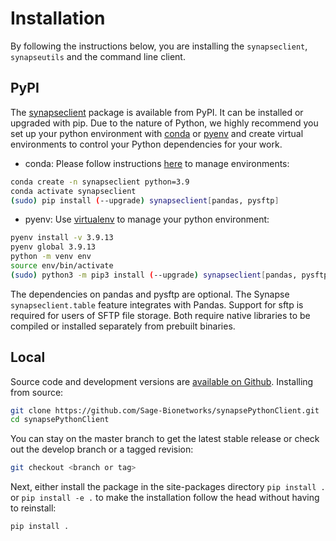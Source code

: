 # Installation

By following the instructions below, you are installing the `synapseclient`, `synapseutils` and the command line client.

## PyPI

The [synapseclient](https://pypi.python.org/pypi/synapseclient/) package is available from PyPI. It can be installed or upgraded with pip. Due to the nature of Python, we highly recommend you set up your python environment with [conda](https://www.anaconda.com/products/distribution) or [pyenv](https://github.com/pyenv/pyenv) and create virtual environments to control your Python dependencies for your work.

- conda: Please follow instructions [here](https://docs.conda.io/projects/conda/en/latest/user-guide/tasks/manage-environments.html) to manage environments:

```bash
conda create -n synapseclient python=3.9
conda activate synapseclient
(sudo) pip install (--upgrade) synapseclient[pandas, pysftp]
```

- pyenv: Use [virtualenv](https://virtualenv.pypa.io/en/latest/) to manage your python environment:

```bash
pyenv install -v 3.9.13
pyenv global 3.9.13
python -m venv env
source env/bin/activate
(sudo) python3 -m pip3 install (--upgrade) synapseclient[pandas, pysftp]
```

The dependencies on pandas and pysftp are optional. The Synapse `synapseclient.table` feature integrates with Pandas. Support for sftp is required for users of SFTP file storage. Both require native libraries to be compiled or installed separately from prebuilt binaries.

## Local

Source code and development versions are [available on Github](https://github.com/Sage-Bionetworks/synapsePythonClient). Installing from source:

```bash
git clone https://github.com/Sage-Bionetworks/synapsePythonClient.git
cd synapsePythonClient
```

You can stay on the master branch to get the latest stable release or check out the develop branch or a tagged revision:

```bash
git checkout <branch or tag>
```

Next, either install the package in the site-packages directory `pip install .` or `pip install -e .` to make the installation follow the head without having to reinstall:

```bash
pip install .
```
